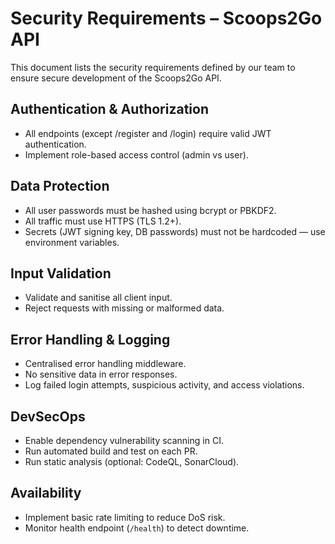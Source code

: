 # Security Requirements – Scoops2Go API

This document lists the security requirements defined by our team to ensure secure development of the Scoops2Go API.

## Authentication & Authorization
- All endpoints (except /register and /login) require valid JWT authentication.
- Implement role-based access control (admin vs user).

## Data Protection
- All user passwords must be hashed using bcrypt or PBKDF2.
- All traffic must use HTTPS (TLS 1.2+).
- Secrets (JWT signing key, DB passwords) must not be hardcoded — use environment variables.

## Input Validation
- Validate and sanitise all client input.
- Reject requests with missing or malformed data.

## Error Handling & Logging
- Centralised error handling middleware.
- No sensitive data in error responses.
- Log failed login attempts, suspicious activity, and access violations.

## DevSecOps
- Enable dependency vulnerability scanning in CI.
- Run automated build and test on each PR.
- Run static analysis (optional: CodeQL, SonarCloud).

## Availability
- Implement basic rate limiting to reduce DoS risk.
- Monitor health endpoint (`/health`) to detect downtime.

